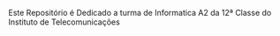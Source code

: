 Este Repositório é Dedicado a turma de Informatica A2 da 12ª Classe do Instituto de Telecomunicações
